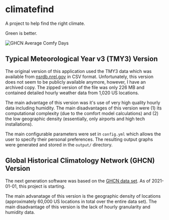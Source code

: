 # climatefind

A project to help find the right climate.

Green is better.

![GHCN Average Comfy Days](img/ghcn_average_comfy_days.png)

## Typical Meteorological Year v3 (TMY3) Version

The original version of this application used the TMY3 data which was available from [nsrdb.nrel.gov](https://nsrdb.nrel.gov/about/tmy.html) in CSV format.
Unfortunately, this version does not seem to be publicly available anymore, however, I have an archived copy.
The zipped version of the file was only 226 MB and contained detailed hourly weather data from 1,020 US locations.

The main advantage of this version was it's use of very high quality hourly data including humidity.
The main disadvantages of this version were (1) its computational complexity (due to the comfort model calculations) and (2) the low geographic density (essentially, only airports and high tech installations). 

The main configurable parameters were set in `config.yml` which allows the user to specify their personal preferences.
The resulting output graphs were generated and stored in the `output/` directory.

## Global Historical Climatology Network (GHCN) Version

The next generation software was based on the [GHCN data set](https://www.ncei.noaa.gov/data/daily-summaries/archive/daily-summaries-latest.tar.gz).
As of 2021-01-01, this project is starting.

The main advanatage of this version is the geographic density of locations (approximately 60,000 US locations in total over the entire data set).
The main disadvantage of this version is the lack of hourly granularity and humidity data.
